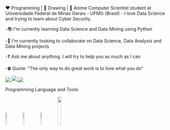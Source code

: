 :heart: Programming | :black_heart: Drawing | :green_heart: Anime
Computer Scientist student at Universidade Federal de Minas Gerais - UFMG (Brasil) - I love Data Science and trying to learn about Cyber Security.
<p>
-📚 I'm currently learning Data Science and Data Mining using Python
</p>
<p>
-🤝 I'm currently looking to collaborate on Data Science, Data Analysis and Data Mining projects
</p>
<p>
-❓ Ask me about anything. I will try to help you as much as I can
</p>
<p>
-🍀 Quote: "The only way to do great work is to love what you do"
</p>

<a href="https://github.com/anuraghazra/github-readme-stats">
  <img align = "center" src=https://github-readme-stats.vercel.app/api?username=Gabrielms-1&theme=buefy&show_icons=true" />
</a>

<a href="https://github.com/anuraghazra/github-readme-stats">
  <img align = "center " src="https://github-readme-stats.vercel.app/api/pin/?username=Gabrielms-1&repo=Projetos-Cpp&theme=buefy&show_owner=1&show_icons" />
</a>

<a href="https://github.com/anuraghazra/github-readme-stats">
  <img align = "center" src="https://github-readme-stats.vercel.app/api/top-langs/?username=Gabrielms-1&theme=buefy&layout=compact&show_icons" />
</a>

Programming Language and Tools:
<p>
<code><img width="10%" src="https://www.vectorlogo.zone/logos/python/python-vertical.svg"></code>
<code><img width="10%" src="https://1.bp.blogspot.com/-RV-HrvfYVGg/XThtxkUd0JI/AAAAAAAAVuA/lbH0GXvHbVAS_QhWnB3Cr6C8Fr5Q795LwCLcBGAs/s1600/c%252B%252B.jpg"></code>
<code><img width="10%" src="https://requests.readthedocs.io/pt_BR/latest/_static/requests-sidebar.png"></code>
<code><img width="15%" src="https://upload.wikimedia.org/wikipedia/commons/thumb/1/10/CSS3_and_HTML5_logos_and_wordmarks.svg/1200px-CSS3_and_HTML5_logos_and_wordmarks.svg.png"></code>
</p>
